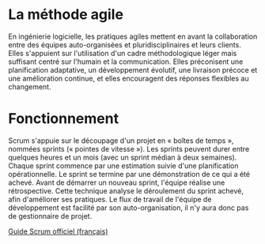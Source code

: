 # La méthode agile

En ingénierie logicielle, les pratiques agiles mettent en avant la collaboration entre des équipes auto-organisées et pluridisciplinaires et leurs clients. Elles s'appuient sur l'utilisation d'un cadre méthodologique léger mais suffisant centré sur l'humain et la communication. Elles préconisent une planification adaptative, un développement évolutif, une livraison précoce et une amélioration continue, et elles encouragent des réponses flexibles au changement.

# Fonctionnement

Scrum s'appuie sur le découpage d'un projet en « boîtes de temps », nommées sprints (« pointes de vitesse »). Les sprints peuvent durer entre quelques heures et un mois (avec un sprint médian à deux semaines). Chaque sprint commence par une estimation suivie d'une planification opérationnelle. Le sprint se termine par une démonstration de ce qui a été achevé. Avant de démarrer un nouveau sprint, l'équipe réalise une rétrospective. Cette technique analyse le déroulement du sprint achevé, afin d'améliorer ses pratiques. Le flux de travail de l'équipe de développement est facilité par son auto-organisation, il n'y aura donc pas de gestionnaire de projet.

[Guide Scrum officiel (français)](https://scrumguides.org/docs/scrumguide/v2020/2020-Scrum-Guide-French.pdf)